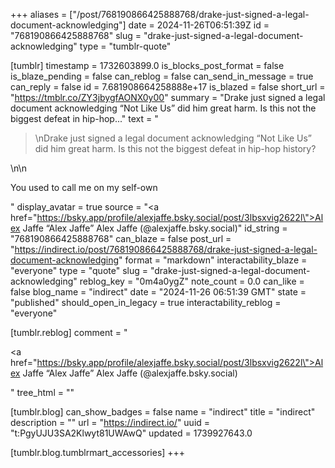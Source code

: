+++
aliases = ["/post/768190866425888768/drake-just-signed-a-legal-document-acknowledging"]
date = 2024-11-26T06:51:39Z
id = "768190866425888768"
slug = "drake-just-signed-a-legal-document-acknowledging"
type = "tumblr-quote"

[tumblr]
timestamp = 1732603899.0
is_blocks_post_format = false
is_blaze_pending = false
can_reblog = false
can_send_in_message = true
can_reply = false
id = 7.681908664258888e+17
is_blazed = false
short_url = "https://tmblr.co/ZY3jbygfAONX0y00"
summary = "Drake just signed a legal document acknowledging “Not Like Us” did him great harm. Is this not the biggest defeat in hip-hop..."
text = "<blockquote><p>\nDrake just signed a legal document acknowledging &ldquo;Not Like Us&rdquo; did him great harm. Is this not the biggest defeat in hip-hop history?</p></blockquote>\n\n<p>You used to call me on my self-own</p>"
display_avatar = true
source = "<a href=\"https://bsky.app/profile/alexjaffe.bsky.social/post/3lbsxvig2622l\">Alex Jaffe “Alex Jaffe” Alex Jaffe (@alexjaffe.bsky.social)</a>"
id_string = "768190866425888768"
can_blaze = false
post_url = "https://indirect.io/post/768190866425888768/drake-just-signed-a-legal-document-acknowledging"
format = "markdown"
interactability_blaze = "everyone"
type = "quote"
slug = "drake-just-signed-a-legal-document-acknowledging"
reblog_key = "0m4a0ygZ"
note_count = 0.0
can_like = false
blog_name = "indirect"
date = "2024-11-26 06:51:39 GMT"
state = "published"
should_open_in_legacy = true
interactability_reblog = "everyone"

[tumblr.reblog]
comment = "<p><a href=\"https://bsky.app/profile/alexjaffe.bsky.social/post/3lbsxvig2622l\">Alex Jaffe “Alex Jaffe” Alex Jaffe (@alexjaffe.bsky.social)</a></p>"
tree_html = ""

[tumblr.blog]
can_show_badges = false
name = "indirect"
title = "indirect"
description = ""
url = "https://indirect.io/"
uuid = "t:PgyUJU3SA2Klwyt81UWAwQ"
updated = 1739927643.0

[tumblr.blog.tumblrmart_accessories]
+++
